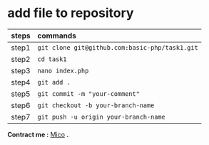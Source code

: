 # add file to repository
| steps | commands |
| :-----: |:-------------|
|step1|`git clone git@github.com:basic-php/task1.git`| 
|step2|`cd task1`| 
|step3|`nano index.php`| 
|step4|`git add .`| 
|step5|`git commit -m "your-comment"`| 
|step6|`git checkout -b your-branch-name` | 
|step7|`git push -u origin your-branch-name`| 
**Contract me :** [Mico](https://t.me/anime19) **.**

